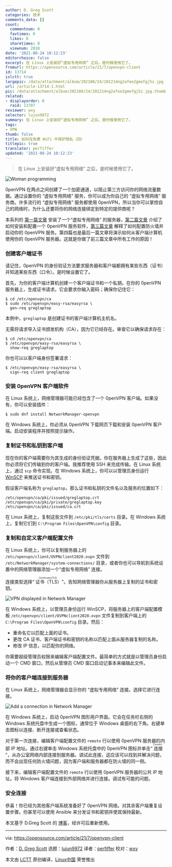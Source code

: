 ```yaml
---
author: D. Greg Scott
categories: 技术
comments_data: []
count:
  commentnum: 0
  favtimes: 0
  likes: 0
  sharetimes: 0
  viewnum: 2810
date: '2021-08-24 10:12:23'
editorchoice: false
excerpt: 在 Linux 上安装好“虚拟专用网络” 之后，是时候使用它了。
fromurl: https://opensource.com/article/21/7/openvpn-client
id: 13714
islctt: true
largepic: /data/attachment/album/202108/24/101214ng2afee2gmefgj5z.jpg
url: /article-13714-1.html
pic: /data/attachment/album/202108/24/101214ng2afee2gmefgj5z.jpg.thumb.jpg
related:
- displayorder: 0
  raid: 13707
reviewer: wxy
selector: lujun9972
summary: 在 Linux 上安装好“虚拟专用网络” 之后，是时候使用它了。
tags:
- VPN
thumb: false
title: 如何在免费 WiFi 中保护隐私（四）
titlepic: true
translator: perfiffer
updated: '2021-08-24 10:12:23'
---
```



> 
> 在 Linux 上安装好“虚拟专用网络” 之后，是时候使用它了。
> 
> 
> 


![](/data/attachment/album/202108/24/101214ng2afee2gmefgj5z.jpg "Woman programming")


0penVPN 在两点之间创建了一个加密通道，以阻止第三方访问你的网络流量数据。通过设置你的 “虚拟专用网络” 服务，你可以成为你自己的 “虚拟专用网络” 服务商。许多流行的 “虚拟专用网络” 服务都使用 0penVPN，所以当你可以掌控自己的网络时，为什么还要将你的网络连接绑定到特定的提供商呢？


本系列的 [第一篇文章](/article-13680-1.html) 安装了一个“虚拟专用网络” 的服务器，[第二篇文章](/article-13702-1.html) 介绍了如何安装和配置一个 0penVPN 服务软件，[第三篇文章](/article-13707-1.html) 解释了如何配置防火墙并启动你的 0penVPN 服务。第四篇也是最后一篇文章将演示如何从客户端计算机使用你的 0penVPN 服务器。这就是你做了前三篇文章中所有工作的原因！


### 创建客户端证书


请记住，0penVPN 的身份验证方法要求服务器和客户端都拥有某些东西（证书）并知道某些东西（口令）。是时候设置它了。


首先，为你的客户端计算机创建一个客户端证书和一个私钥。在你的 0penVPN 服务器上，生成证书请求。它会要求你输入密码；确保你记住它：



```
$ cd /etc/openvpn/ca
$ sudo /etc/openvpn/easy-rsa/easyrsa \
  gen-req greglaptop

```

本例中，`greglaptop` 是创建证书的客户端计算机主机名。


无需将请求导入证书颁发机构（CA），因为它已经存在。审查它以确保请求存在：



```
$ cd /etc/openvpn/ca
$ /etc/openvpn/easy-rsa/easyrsa \
  show-req greglaptop

```

你也可以以客户端身份签署请求：



```
$ /etc/openvpn/easy-rsa/easyrsa \
  sign-req client greglaptop

```

### 安装 0penVPN 客户端软件


在 Linux 系统上，网络管理器可能已经包含了一个 0penVPN 客户端。如果没有，你可以安装插件：



```
$ sudo dnf install NetworkManager-openvpn

```

在 Windows 系统上，你必须从 0penVPN 下载网页下载和安装 0penVPN 客户端。启动安装程序并按照提示操作。


### 复制证书和私钥到客户端


现在你的客户端需要你为其生成的身份验证凭据。你在服务器上生成了这些，因此你必须将它们传输到你的客户端。我推荐使用 SSH 来完成传输。在 Linux 系统上，通过 `scp` 命令实现。在 Windows 系统上，你可以以管理员身份运行 [WinSCP](https://winscp.net/eng/index.php) 来推送证书和密钥。


假设客户端名称为 `greglaptop`，那么证书和私钥的文件名以及服务的位置如下：



```
/etc/openvpn/ca/pki/issued/greglaptop.crt
/etc/openvpn/ca/pki/private/greglaptop.key
/etc/openvpn/ca/pki/issued/ca.crt

```

在 Linux 系统上，复制这些文件到 `/etc/pki/tls/certs` 目录。在 Windows 系统上，复制它们到 `C:\Program Files\OpenVPN\config` 目录。


### 复制和自定义客户端配置文件


在 Linux 系统上，你可以复制服务器上的 `/etc/openvpn/client/OVPNclient2020.ovpn` 文件到 `/etc/NetworkManager/system-connections/` 目录，或者你也可以导航到系统设置中的网络管理器添加一个“虚拟专用网络” 连接。


连接类型选择“<ruby> 证书（TLS） <rt>  Certificates(TLS) </rt></ruby>”。告知网络管理器你从服务器上复制的证书和密钥。


![VPN displayed in Network Manager](/data/attachment/album/202108/24/101225t8mprpy33rpc4pry.jpg "VPN displayed in Network Manager")


在 Windows 系统上，以管理员身份运行 WinSCP，将服务器上的客户端配置模板 `/etc/openvpn/client/OVPNclient2020.ovpn` 文件复制到客户端上的 `C:\Program Files\OpenVPN\config` 目录。然后：


* 重命名它以匹配上面的证书。
* 更改 CA 证书、客户端证书和密钥的名称以匹配上面从服务器复制的名称。
* 修改 IP 信息，以匹配你的网络。


你需要超级管理员权限来编辑客户端配置文件。最简单的方式就是以管理员身份启动一个 CMD 窗口，然后从管理员 CMD 窗口启动记事本来编辑此文件。


### 将你的客户端连接到服务器


在 Linux 系统上，网络管理器会显示你的 “虚拟专用网络” 连接。选择它进行连接。


![Add a connection in Network Manager](/data/attachment/album/202108/24/101225w22puqsrqq9dgci0.jpg "Add a“虚拟专用网络” connection in Network Manager")


在 Windows 系统上，启动 0penVPN 图形用户界面。它会在任务栏右侧的 Windows 系统托盘中生成一个图标，通常位于 Windows 桌面的右下角。右键单击图标以连接、断开连接或查看状态。


对于第一次连接，编辑客户端配置文件的 `remote` 行以使用 0penVPN 服务器的内部 IP 地址。通过右键单击 Windows 系统托盘中的 0penVPN 图标并单击“<ruby> 连接 <rt>  Connect </rt></ruby>”，从办公室网络内部连接到服务器。调试此连接，这应该可以找到并解决问题，而不会出现任何防火墙问题，因为客户端和服务器都在防火墙的同一侧。


接下来，编辑客户端配置文件的 `remote` 行以使用 0penVPN 服务器的公共 IP 地址。将 Windows 客户端连接到外部网络并进行连接。调试有可能的问题。


### 安全连接


恭喜！你已经为其他客户端系统准备好了 0penVPN 网络。对其余客户端重复设置步骤。你甚至可以使用 Ansible 来分发证书和密钥并使其保持最新。


本文基于 D.Greg Scott 的 [博客](https://www.dgregscott.com/how-to-build-a-vpn-in-four-easy-steps-without-spending-one-penny/)，经许可后重新使用。




---


via: <https://opensource.com/article/21/7/openvpn-client>


作者：[D. Greg Scott](https://opensource.com/users/greg-scott) 选题：[lujun9972](https://github.com/lujun9972) 译者：[perfiffer](https://github.com/perfiffer) 校对：[wxy](https://github.com/wxy)


本文由 [LCTT](https://github.com/LCTT/TranslateProject) 原创编译，[Linux中国](https://linux.cn/) 荣誉推出